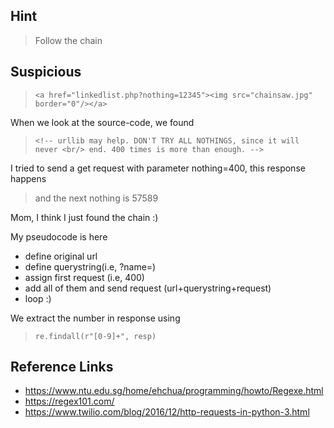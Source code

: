 ## Hint

> Follow the chain

## Suspicious 
> `<a href="linkedlist.php?nothing=12345"><img src="chainsaw.jpg" border="0"/></a>`

When we look at the source-code, we found

> `<!-- urllib may help. DON'T TRY ALL NOTHINGS, since it will never <br/>
  end. 400 times is more than enough. -->`
  
I tried to send a get request with parameter nothing=400, this response happens
> and the next nothing is 57589

Mom, I think I just found the chain :) <br/>

My pseudocode is here 
* define original url
* define querystring(i.e, ?name=)
* assign first request (i.e, 400)
* add all of them and send request (url+querystring+request)
* loop :)

We extract the number in response using 
> `re.findall(r"[0-9]+", resp)`

## Reference Links
- https://www.ntu.edu.sg/home/ehchua/programming/howto/Regexe.html
- https://regex101.com/
- https://www.twilio.com/blog/2016/12/http-requests-in-python-3.html


